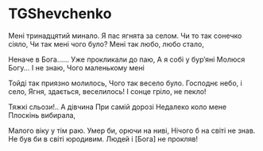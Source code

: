 ﻿# TGShevchenko

Мені тринадцятий минало.
Я пас ягнята за селом.
Чи то так сонечко сіяло,
Чи так мені чого було?
Мені так любо, любо стало,
 
Неначе в Бога......
Уже прокликали до паю,
А я собі у бур’яні
Молюся Богу... І не знаю,
Чого маленькому мені

Тойді так приязно молилось,
Чого так весело було.
Господнє небо, і село,
Ягня, здається, веселилось!
І сонце гріло, не пекло!
 
Тяжкі сльози!.. А дівчина
При самій дорозі
Недалеко коло мене
Плоскінь вибирала,
 
Малого віку у тім раю.
Умер би, орючи на ниві,
Нічого б на світі не знав.
Не був би в світі юродивим.
Людей і [Бога] не прокляв!
 
